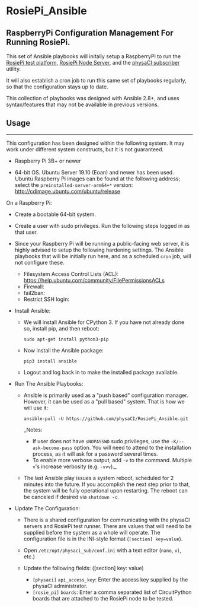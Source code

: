 # RosiePi_Ansible

## RaspberryPi Configuration Management For Running RosiePi.

This set of Ansible playbooks will initally setup a RaspberryPi to run the [RosiePi test platform](https://github.com/physaCI/RosiePi), [RosiePi Node Server](https://github.com/physaCI/RosiePi_Node_Server), and the [physaCI subscriber](https://github.com/physaCI/physaCI_subscriber) utility.

It will also establish a cron job to run this same set of playbooks regularly, so that the configuration stays up to date.

This collection of playbooks was designed with Ansible 2.8+, and uses syntax/features that may not be available in previous versions.

## Usage
----
This configuration has been designed within the following system. It may work under different system constructs, but it is not guaranteed.
- Raspberry Pi 3B+ or newer

- 64-bit OS. Ubuntu Server 19.10 (Eoan) and newer has been used. Ubuntu Raspberry Pi images can be found at the following address; select the `preinstalled-server-arm64+*` version: http://cdimage.ubuntu.com/ubuntu/release

On a Raspberry Pi:
- Create a bootable 64-bit system.

- Create a user with sudo privileges. Run the following steps logged in as that user.

- Since your Raspberry Pi will be running a public-facing web server, it is highly advised to setup the following hardening settings. The Ansible playbooks that will be initially run here, and as a scheduled `cron` job, will not configure these.

  - Filesystem Access Control Lists (ACL): https://help.ubuntu.com/community/FilePermissionsACLs
  - Firewall:
  - fail2ban:
  - Restrict SSH login:

- Install Ansible:
  - We will install Ansible for CPython 3. If you have not already done so, install pip, and then reboot:

    ```shell
    sudo apt-get install python3-pip
    ```

  - Now install the Ansible package:

    ```shell
    pip3 install ansible
    ```

  - Logout and log back in to make the installed package available.

- Run The Ansible Playbooks:
  - Ansible is primarily used as a "push based" configuration manager. However, it can be used as a "pull based" system. That is how we will use it:

    ```shell
    ansible-pull -U https://github.com/physaCI/RosiePi_Ansible.git
    ```

    _Notes:
      - If user does not have `sNOPASSWD` sudo privileges, use the `-K/--ask-become-pass` option. You will need to attend to the installation process, as it will ask for a password several times.
      - To enable more verbose output, add `-v` to the command. Multiple `v`'s increase verbosity (e.g. `-vvv`)._

  - The last Ansible play issues a system reboot, scheduled for 2 minutes into the future. If you accomplish the next step prior to that, the system will be fully operational upon restarting. The reboot can be canceled if desired via `shutdown -c`.

- Update The Configuration:
  - There is a shared configuration for communicating with the physaCI servers and RosiePi test runner. There are values that will need to be supplied before the system as a whole will operate. The configuration file is in the INI-style format (`[section] key=value`).

  - Open `/etc/opt/physaci_sub/conf.ini` with a text editor (`nano`, `vi`, etc.)

  - Update the following fields: ([section] key: value)
    - `[physaci]` `api_access_key`: Enter the access key supplied by the physaCI administrator.
    - `[rosie_pi]` `boards`: Enter a comma separated list of CircuitPython boards that are attached to the RosiePi node to be tested.
